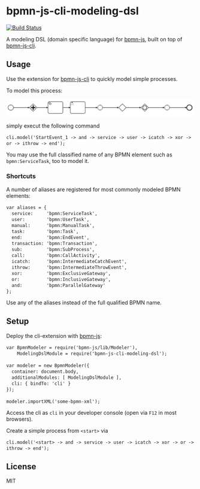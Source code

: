 # bpmn-js-cli-modeling-dsl

[![Build Status](https://travis-ci.org/nikku/bpmn-js-cli-modeling-dsl.svg?branch=master)](https://travis-ci.org/nikku/bpmn-js-cli-modeling-dsl)

A modeling DSL (domain specific language) for [bpmn-js](https://github.com/bpmn-io/bpmn-js), built on top of [bpmn-js-cli](https://github.com/bpmn-io/bpmn-js-cli).


## Usage

Use the extension for [bpmn-js-cli](https://github.com/bpmn-io/bpmn-js-cli) to quickly model simple processes.

To model this process:

![example BPMN diagram](./resources/model.png)

simply execut the following command

```
cli.model('StartEvent_1 -> and -> service -> user -> icatch -> xor -> or -> ithrow -> end');
```

You may use the full classified name of any BPMN element such as `bpmn:ServiceTask`, too to model it.


### Shortcuts

A number of aliases are registered for most commonly modeled BPMN elements:

```
var aliases = {
  service:     'bpmn:ServiceTask',
  user:        'bpmn:UserTask',
  manual:      'bpmn:ManualTask',
  task:        'bpmn:Task',
  end:         'bpmn:EndEvent',
  transaction: 'bpmn:Transaction',
  sub:         'bpmn:SubProcess',
  call:        'bpmn:CallActivity',
  icatch:      'bpmn:IntermediateCatchEvent',
  ithrow:      'bpmn:IntermediateThrowEvent',
  xor:         'bpmn:ExclusiveGateway',
  or:          'bpmn:InclusiveGateway',
  and:         'bpmn:ParallelGateway'
};
```

Use any of the aliases instead of the full qualified BPMN name.



## Setup

Deploy the cli-extension with [bpmn-js](https://github.com/bpmn-io/bpmn-js):

```
var BpmnModeler = require('bpmn-js/lib/Modeler'),
    ModelingDslModule = require('bpmn-js-cli-modeling-dsl');

var modeler = new BpmnModeler({
  container: document.body,
  additionalModules: [ ModelingDslModule ],
  cli: { bindTo: 'cli' }
});

modeler.importXML('some-bpmn-xml');
```


Access the cli as `cli` in your developer console (open via `F12` in most browsers).

Create a simple process from `<start>` via

```
cli.model('<start> -> and -> service -> user -> icatch -> xor -> or -> ithrow -> end');
```


## License

MIT